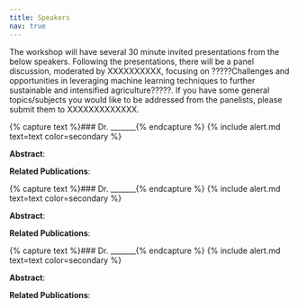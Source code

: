 ```yaml
---
title: Speakers
nav: true
---
```


The workshop will have several 30 minute invited presentations from the below speakers. Following the presentations, there will be a panel discussion, moderated by XXXXXXXXXX, focusing on ?????Challenges and opportunities in leveraging machine learning techniques to further sustainable and intensified agriculture?????. If you have some general topics/subjects you would like to be addressed from the panelists, please submit them to XXXXXXXXXXXXX.


{% capture text %}### Dr. _______{% endcapture %}
{% include alert.md text=text color=secondary %}

**Abstract**:

**Related Publications**:

{% capture text %}### Dr. _______{% endcapture %}
{% include alert.md text=text color=secondary %}

**Abstract**:

**Related Publications**:

{% capture text %}### Dr. _______{% endcapture %}
{% include alert.md text=text color=secondary %}

**Abstract**:

**Related Publications**:
